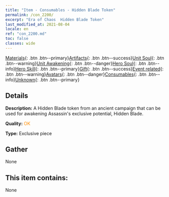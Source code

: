 ```yaml
---
title: "Item - Consumables - Hidden Blade Token"
permalink: /con_2200/
excerpt: "Era of Chaos  Hidden Blade Token"
last_modified_at: 2021-08-04
locale: en
ref: "con_2200.md"
toc: false
classes: wide
---
```

 [Materials](/Items/){: .btn .btn--primary}[Artifacts](/Items/Artifacts/){: .btn .btn--success}[Unit Soul](/Items/UnitSoul/){: .btn .btn--warning}[Unit Awakening](/Items/UnitAwakening/){: .btn .btn--danger}[Hero Soul](/Items/HeroSoul/){: .btn .btn--info}[Hero Skill](/Items/HeroSkill/){: .btn .btn--primary}[Gift](/Items/Gift/){: .btn .btn--success}[Event related](/Items/Events/){: .btn .btn--warning}[Avatars](/Items/Avatars/){: .btn .btn--danger}[Consumables](/Items/Consumables/){: .btn .btn--info}[Unknown](/Items/Unknown/){: .btn .btn--primary}

## Details
 **Description:** A Hidden Blade token from an ancient campaign that can be used for awakening Assassin's exclusive potential, Hidden Blade.

 **Quality:** <span style="color: #FF8C00">OK</span>

 **Type:** Exclusive piece

## Gather

  None

## This item contains:

  None


